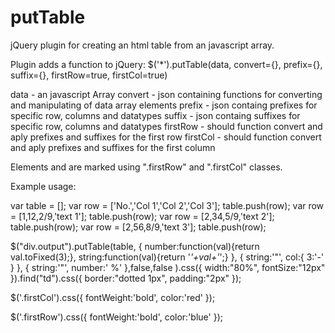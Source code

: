 # putTable
jQuery plugin for creating an html table from an javascript array.

Plugin adds a function to jQuery:
$('*').putTable(data, convert={}, prefix={}, suffix={}, firstRow=true, firstCol=true)

data - an javascript Array
convert - json containing functions for converting and manipulating of data array elements
prefix - json containg prefixes for specific row, columns and datatypes
suffix - json containg suffixes for specific row, columns and datatypes
firstRow - should function convert and aply prefixes and suffixes for the first row
firstCol - should function convert and aply prefixes and suffixes for the first column

Elements <tr> and <td> are marked using ".firstRow" and ".firstCol" classes.

Example usage:

var table = [];
var row = ['No.','Col 1','Col 2','Col 3'];
table.push(row);
var row = [1,12,2/9,'text 1'];
table.push(row);
var row = [2,34,5/9,'text 2'];
table.push(row);
var row = [2,56,8/9,'text 3'];
table.push(row);

$("div.output").putTable(table,
    {
        number:function(val){return val.toFixed(3);},
        string:function(val){return '<i>'+val+'</i>';}
    },
    {
        string:'"',
        col:{
            3:'-'
        }
    },
    {
        string:'"',
        number:' %'
    },false,false
).css({
    width:"80%",
    fontSize:"12px"
}).find("td").css({
    border:"dotted 1px",
    padding:"2px"
});

$('.firstCol').css({
    fontWeight:'bold',
    color:'red'
});

$('.firstRow').css({
    fontWeight:'bold',
    color:'blue'
});
